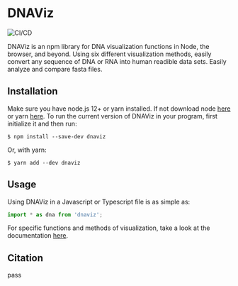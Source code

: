 # DNAViz
![CI/CD](https://github.com/Lab41/dnaviz/workflows/CI/CD/badge.svg)

DNAViz is an npm library for DNA visualization functions in Node, the browser, and beyond. Using six different visualization methods, easily convert any sequence of DNA or RNA into human readible data sets. Easily analyze and compare fasta files.

## Installation

Make sure you have node.js 12+ or yarn installed. If not download node [here](https://nodejs.org/en/) or yarn [here](https://classic.yarnpkg.com/en/). To run the current version of DNAViz in your program, first initialize it and then run:

```
$ npm install --save-dev dnaviz
```

Or, with yarn:

```
$ yarn add --dev dnaviz
```

## Usage

Using DNAViz in a Javascript or Typescript file is as simple as:

```Typescript
import * as dna from 'dnaviz';
```

For specific functions and methods of visualization, take a look at the documentation [here](https://lab41.github.io/dnaviz/). 

## Citation

pass
